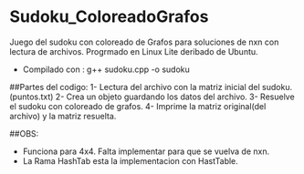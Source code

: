 # Sudoku_ColoreadoGrafos
Juego del sudoku con coloreado de Grafos para soluciones de nxn con lectura de archivos.
Progrmado en Linux Lite deribado de Ubuntu.

- Compilado con : g++ sudoku.cpp -o sudoku

##Partes del codigo:
1- Lectura del archivo con la matriz inicial del sudoku.(puntos.txt)
2- Crea un objeto guardando los datos del archivo.
3- Resuelve el sudoku con coloreado de grafos.
4- Imprime la matriz original(del archivo) y la matriz resuelta.

##OBS: 
- Funciona para 4x4. Falta implementar para que se vuelva de nxn.
- La Rama HashTab esta la  implementacion con HastTable.

